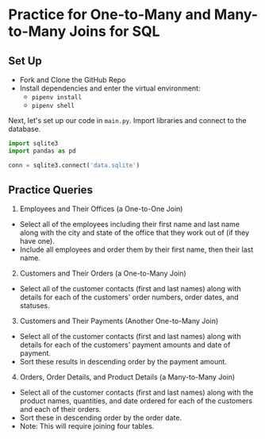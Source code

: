 # Practice for One-to-Many and Many-to-Many Joins for SQL

## Set Up

* Fork and Clone the GitHub Repo
* Install dependencies and enter the virtual environment:
    * `pipenv install`
    * `pipenv shell`

Next, let's set up our code in `main.py`. Import libraries and connect to the database.

```python
import sqlite3
import pandas as pd

conn = sqlite3.connect('data.sqlite')
```

## Practice Queries

1. Employees and Their Offices (a One-to-One Join)
- Select all of the employees including their first name and last name along with the city and state of the office that they work out of (if they have one).
- Include all employees and order them by their first name, then their last name.

2. Customers and Their Orders (a One-to-Many Join)
- Select all of the customer contacts (first and last names) along with details for each of the customers' order numbers, order dates, and statuses.

3. Customers and Their Payments (Another One-to-Many Join)
- Select all of the customer contacts (first and last names) along with details for each of the customers' payment amounts and date of payment.
- Sort these results in descending order by the payment amount.

4. Orders, Order Details, and Product Details (a Many-to-Many Join)
- Select all of the customer contacts (first and last names) along with the product names, quantities, and date ordered for each of the customers and each of their orders.
- Sort these in descending order by the order date.
- Note: This will require joining four tables.
